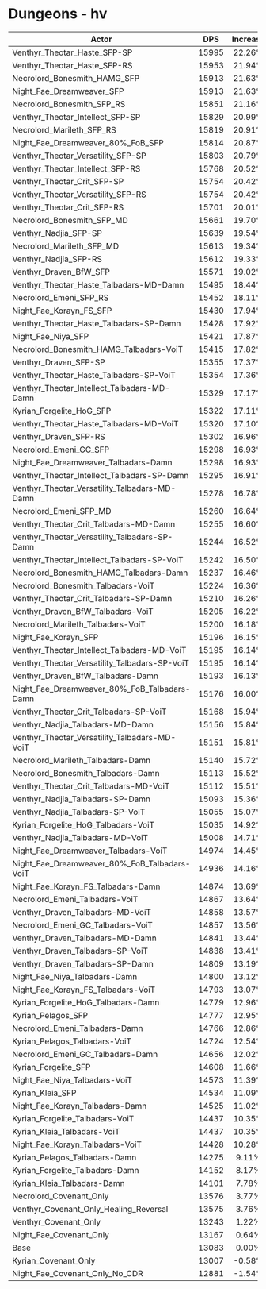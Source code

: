 # Dungeons - hv
| Actor | DPS | Increase |
|---|:---:|:---:|
|Venthyr_Theotar_Haste_SFP-SP|15995|22.26%|
|Venthyr_Theotar_Haste_SFP-RS|15953|21.94%|
|Necrolord_Bonesmith_HAMG_SFP|15913|21.63%|
|Night_Fae_Dreamweaver_SFP|15913|21.63%|
|Necrolord_Bonesmith_SFP_RS|15851|21.16%|
|Venthyr_Theotar_Intellect_SFP-SP|15829|20.99%|
|Necrolord_Marileth_SFP_RS|15819|20.91%|
|Night_Fae_Dreamweaver_80%_FoB_SFP|15814|20.87%|
|Venthyr_Theotar_Versatility_SFP-SP|15803|20.79%|
|Venthyr_Theotar_Intellect_SFP-RS|15768|20.52%|
|Venthyr_Theotar_Crit_SFP-SP|15754|20.42%|
|Venthyr_Theotar_Versatility_SFP-RS|15754|20.42%|
|Venthyr_Theotar_Crit_SFP-RS|15701|20.01%|
|Necrolord_Bonesmith_SFP_MD|15661|19.70%|
|Venthyr_Nadjia_SFP-SP|15639|19.54%|
|Necrolord_Marileth_SFP_MD|15613|19.34%|
|Venthyr_Nadjia_SFP-RS|15612|19.33%|
|Venthyr_Draven_BfW_SFP|15571|19.02%|
|Venthyr_Theotar_Haste_Talbadars-MD-Damn|15495|18.44%|
|Necrolord_Emeni_SFP_RS|15452|18.11%|
|Night_Fae_Korayn_FS_SFP|15430|17.94%|
|Venthyr_Theotar_Haste_Talbadars-SP-Damn|15428|17.92%|
|Night_Fae_Niya_SFP|15421|17.87%|
|Necrolord_Bonesmith_HAMG_Talbadars-VoiT|15415|17.82%|
|Venthyr_Draven_SFP-SP|15355|17.37%|
|Venthyr_Theotar_Haste_Talbadars-SP-VoiT|15354|17.36%|
|Venthyr_Theotar_Intellect_Talbadars-MD-Damn|15329|17.17%|
|Kyrian_Forgelite_HoG_SFP|15322|17.11%|
|Venthyr_Theotar_Haste_Talbadars-MD-VoiT|15320|17.10%|
|Venthyr_Draven_SFP-RS|15302|16.96%|
|Necrolord_Emeni_GC_SFP|15298|16.93%|
|Night_Fae_Dreamweaver_Talbadars-Damn|15298|16.93%|
|Venthyr_Theotar_Intellect_Talbadars-SP-Damn|15295|16.91%|
|Venthyr_Theotar_Versatility_Talbadars-MD-Damn|15278|16.78%|
|Necrolord_Emeni_SFP_MD|15260|16.64%|
|Venthyr_Theotar_Crit_Talbadars-MD-Damn|15255|16.60%|
|Venthyr_Theotar_Versatility_Talbadars-SP-Damn|15244|16.52%|
|Venthyr_Theotar_Intellect_Talbadars-SP-VoiT|15242|16.50%|
|Necrolord_Bonesmith_HAMG_Talbadars-Damn|15237|16.46%|
|Necrolord_Bonesmith_Talbadars-VoiT|15224|16.36%|
|Venthyr_Theotar_Crit_Talbadars-SP-Damn|15210|16.26%|
|Venthyr_Draven_BfW_Talbadars-VoiT|15205|16.22%|
|Necrolord_Marileth_Talbadars-VoiT|15200|16.18%|
|Night_Fae_Korayn_SFP|15196|16.15%|
|Venthyr_Theotar_Intellect_Talbadars-MD-VoiT|15195|16.14%|
|Venthyr_Theotar_Versatility_Talbadars-SP-VoiT|15195|16.14%|
|Venthyr_Draven_BfW_Talbadars-Damn|15193|16.13%|
|Night_Fae_Dreamweaver_80%_FoB_Talbadars-Damn|15176|16.00%|
|Venthyr_Theotar_Crit_Talbadars-SP-VoiT|15168|15.94%|
|Venthyr_Nadjia_Talbadars-MD-Damn|15156|15.84%|
|Venthyr_Theotar_Versatility_Talbadars-MD-VoiT|15151|15.81%|
|Necrolord_Marileth_Talbadars-Damn|15140|15.72%|
|Necrolord_Bonesmith_Talbadars-Damn|15113|15.52%|
|Venthyr_Theotar_Crit_Talbadars-MD-VoiT|15112|15.51%|
|Venthyr_Nadjia_Talbadars-SP-Damn|15093|15.36%|
|Venthyr_Nadjia_Talbadars-SP-VoiT|15055|15.07%|
|Kyrian_Forgelite_HoG_Talbadars-VoiT|15035|14.92%|
|Venthyr_Nadjia_Talbadars-MD-VoiT|15008|14.71%|
|Night_Fae_Dreamweaver_Talbadars-VoiT|14974|14.45%|
|Night_Fae_Dreamweaver_80%_FoB_Talbadars-VoiT|14936|14.16%|
|Night_Fae_Korayn_FS_Talbadars-Damn|14874|13.69%|
|Necrolord_Emeni_Talbadars-VoiT|14867|13.64%|
|Venthyr_Draven_Talbadars-MD-VoiT|14858|13.57%|
|Necrolord_Emeni_GC_Talbadars-VoiT|14857|13.56%|
|Venthyr_Draven_Talbadars-MD-Damn|14841|13.44%|
|Venthyr_Draven_Talbadars-SP-VoiT|14838|13.41%|
|Venthyr_Draven_Talbadars-SP-Damn|14809|13.19%|
|Night_Fae_Niya_Talbadars-Damn|14800|13.12%|
|Night_Fae_Korayn_FS_Talbadars-VoiT|14793|13.07%|
|Kyrian_Forgelite_HoG_Talbadars-Damn|14779|12.96%|
|Kyrian_Pelagos_SFP|14777|12.95%|
|Necrolord_Emeni_Talbadars-Damn|14766|12.86%|
|Kyrian_Pelagos_Talbadars-VoiT|14724|12.54%|
|Necrolord_Emeni_GC_Talbadars-Damn|14656|12.02%|
|Kyrian_Forgelite_SFP|14608|11.66%|
|Night_Fae_Niya_Talbadars-VoiT|14573|11.39%|
|Kyrian_Kleia_SFP|14534|11.09%|
|Night_Fae_Korayn_Talbadars-Damn|14525|11.02%|
|Kyrian_Forgelite_Talbadars-VoiT|14437|10.35%|
|Kyrian_Kleia_Talbadars-VoiT|14437|10.35%|
|Night_Fae_Korayn_Talbadars-VoiT|14428|10.28%|
|Kyrian_Pelagos_Talbadars-Damn|14275|9.11%|
|Kyrian_Forgelite_Talbadars-Damn|14152|8.17%|
|Kyrian_Kleia_Talbadars-Damn|14101|7.78%|
|Necrolord_Covenant_Only|13576|3.77%|
|Venthyr_Covenant_Only_Healing_Reversal|13575|3.76%|
|Venthyr_Covenant_Only|13243|1.22%|
|Night_Fae_Covenant_Only|13167|0.64%|
|Base|13083|0.00%|
|Kyrian_Covenant_Only|13007|-0.58%|
|Night_Fae_Covenant_Only_No_CDR|12881|-1.54%|
